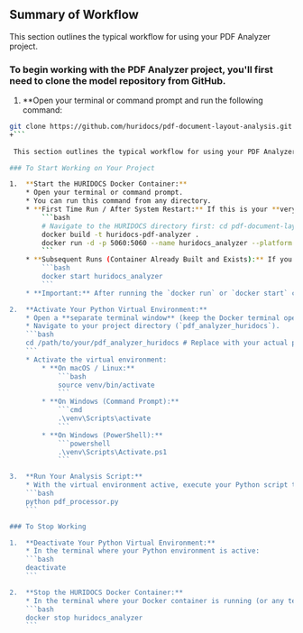 ## Summary of Workflow

This section outlines the typical workflow for using your PDF Analyzer project.


### To begin working with the PDF Analyzer project, you'll first need to **clone the model repository** from GitHub.

 1. **Open your terminal or command prompt and run the following command:

```bash
git clone https://github.com/huridocs/pdf-document-layout-analysis.git
+```
 
 This section outlines the typical workflow for using your PDF Analyzer project.

### To Start Working on Your Project

1.  **Start the HURIDOCS Docker Container:**
    * Open your terminal or command prompt.
    * You can run this command from any directory.
    * **First Time Run / After System Restart:** If this is your **very first time running** the project, or if you have previously run `docker rm huridocs_analyzer` (deleted the container), you will need to **build and run** it:
        ```bash
        # Navigate to the HURIDOCS directory first: cd pdf-document-layout-analysis
        docker build -t huridocs-pdf-analyzer .
        docker run -d -p 5060:5060 --name huridocs_analyzer --platform linux/amd64 huridocs-pdf-analyzer
        ```
    * **Subsequent Runs (Container Already Built and Exists):** If you've previously built the image and the container exists (you just stopped it), you only need to start it:
        ```bash
        docker start huridocs_analyzer
        ```
    * **Important:** After running the `docker run` or `docker start` command, wait for about 10-20 seconds for the service inside the container to fully initialize and become ready to process requests.

2.  **Activate Your Python Virtual Environment:**
    * Open a **separate terminal window** (keep the Docker terminal open).
    * Navigate to your project directory (`pdf_analyzer_huridocs`).
    ```bash
    cd /path/to/your/pdf_analyzer_huridocs # Replace with your actual path
    ```
    * Activate the virtual environment:
        * **On macOS / Linux:**
            ```bash
            source venv/bin/activate
            ```
        * **On Windows (Command Prompt):**
            ```cmd
            .\venv\Scripts\activate
            ```
        * **On Windows (PowerShell):**
            ```powershell
            .\venv\Scripts\Activate.ps1
            ```

3.  **Run Your Analysis Script:**
    * With the virtual environment active, execute your Python script to process PDFs in the `input/` folder.
    ```bash
    python pdf_processor.py
    ```

### To Stop Working

1.  **Deactivate Your Python Virtual Environment:**
    * In the terminal where your Python environment is active:
    ```bash
    deactivate
    ```

2.  **Stop the HURIDOCS Docker Container:**
    * In the terminal where your Docker container is running (or any terminal):
    ```bash
    docker stop huridocs_analyzer
    ```